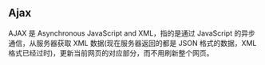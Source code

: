 ## Ajax
AJAX 是 Asynchronous JavaScript and XML，指的是通过 JavaScript 的异步通信，从服务器获取 XML 数据(现在服务器返回的都是 JSON 格式的数据，XML 格式已经过时)，更新当前网页的对应部分，而不用刷新整个网页。